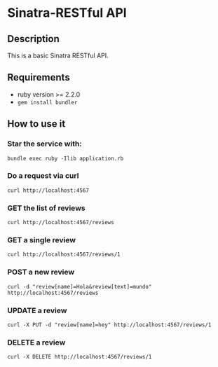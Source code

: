 # Sinatra-RESTful API
## Description

This is a basic Sinatra RESTful API.

## Requirements

* ruby version >= 2.2.0
* ```gem install bundler```

## How to use it

### Star the service with:

```bundle exec ruby -Ilib application.rb```

### Do a request via curl

``` curl http://localhost:4567 ```

### GET the list of reviews

``` curl http://localhost:4567/reviews ```

### GET a single review

``` curl http://localhost:4567/reviews/1 ```

### POST a new review
``` curl -d "review[name]=Hola&review[text]=mundo" http://localhost:4567/reviews ```

### UPDATE a review

``` curl -X PUT -d "review[name]=hey" http://localhost:4567/reviews/1 ```

### DELETE a review

``` curl -X DELETE http://localhost:4567/reviews/1 ```


